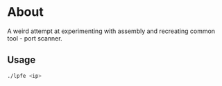 # About

A weird attempt at experimenting with assembly and recreating common tool - port scanner.

## Usage

```bash
./lpfe <ip>
```